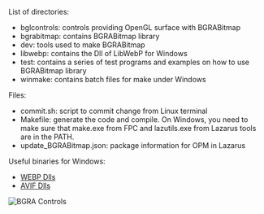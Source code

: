 List of directories:
- bglcontrols: controls providing OpenGL surface with BGRABitmap
- bgrabitmap: contains BGRABitmap library
- dev: tools used to make BGRABitmap
- libwebp: contains the Dll of LibWebP for Windows
- test: contains a series of test programs and examples on how to use BGRABitmap library
- winmake: contains batch files for make under Windows

Files:
- commit.sh: script to commit change from Linux terminal
- Makefile: generate the code and compile. On Windows, you need to make sure that make.exe from FPC and lazutils.exe from Lazarus tools are in the PATH.
- update_BGRABitmap.json: package information for OPM in Lazarus

Useful binaries for Windows:
- [WEBP Dlls](https://github.com/bgrabitmap/bgrabitmap/tree/master/libwebp)
- [AVIF Dlls](https://github.com/bgrabitmap/bgrabitmap/files/12566323/libavif_windows_dlls_ver_1_0_1-1.zip)

![BGRA Controls](https://raw.githubusercontent.com/bgrabitmap/bgrabitmap/master/bgrabitmap.jpg)
